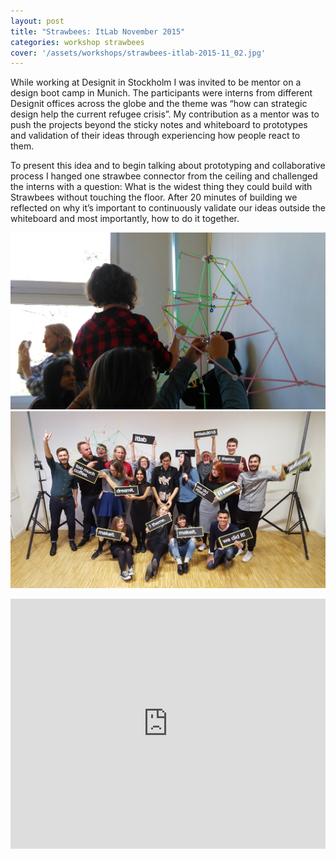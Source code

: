 ```yaml
---
layout: post
title: "Strawbees: ItLab November 2015"
categories: workshop strawbees
cover: '/assets/workshops/strawbees-itlab-2015-11_02.jpg'
---
```


While working at Designit in Stockholm I was invited to be mentor on a design boot camp in Munich. The participants were interns from different Designit offices across the globe and the theme was “how can strategic design help the current refugee crisis”. My contribution as a mentor was to push the projects beyond the sticky notes and whiteboard to prototypes and validation of their ideas through experiencing how people react to them.

To present this idea and to begin talking about prototyping and collaborative process I hanged one strawbee connector from the ceiling and challenged the interns with a question: What is the widest thing they could build with Strawbees without touching the floor. After 20 minutes of building we reflected on why it’s important to continuously validate our ideas outside the whiteboard and most importantly, how to do it together.

![](/assets/workshops/strawbees-itlab-2015-11_01.jpg)
![](/assets/workshops/strawbees-itlab-2015-11_02.jpg)

<iframe src="https://player.vimeo.com/video/149256545?color=fbfe34&title=0&byline=0&portrait=0" width="100%" height="400" frameborder="0" webkitallowfullscreen mozallowfullscreen allowfullscreen></iframe>
